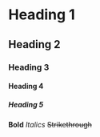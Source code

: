 # Heading 1
## Heading 2
### Heading 3
#### Heading 4
##### Heading 5
**Bold**
*Italics*
~~Strikethrough~~
